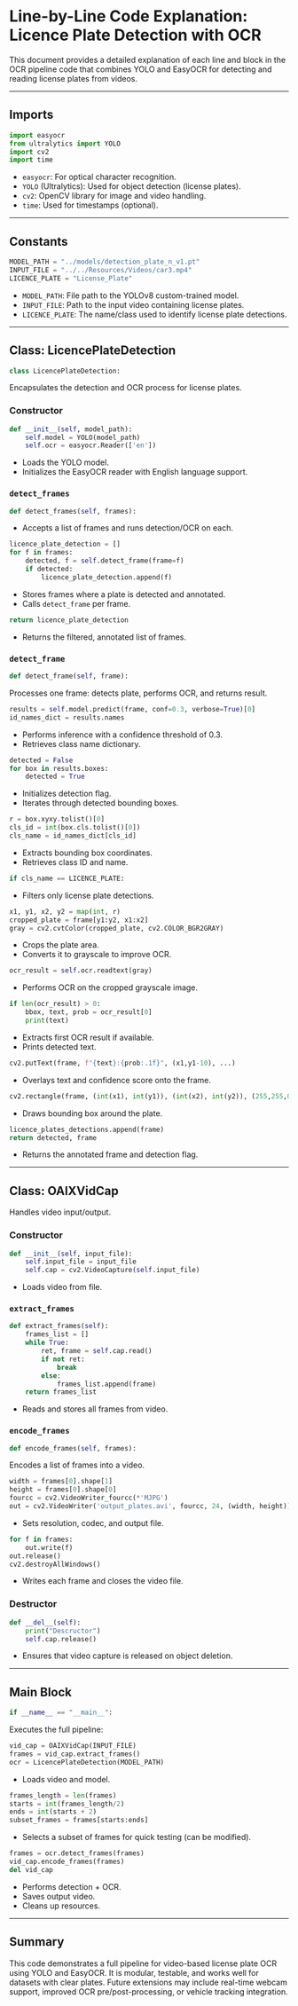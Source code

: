 # Line-by-Line Code Explanation: Licence Plate Detection with OCR

This document provides a detailed explanation of each line and block in the OCR pipeline code that combines YOLO and EasyOCR for detecting and reading license plates from videos.

---

## Imports

```python
import easyocr
from ultralytics import YOLO
import cv2
import time
```

- `easyocr`: For optical character recognition.
- `YOLO` (Ultralytics): Used for object detection (license plates).
- `cv2`: OpenCV library for image and video handling.
- `time`: Used for timestamps (optional).

---

## Constants

```python
MODEL_PATH = "../models/detection_plate_n_v1.pt"
INPUT_FILE = "../../Resources/Videos/car3.mp4"
LICENCE_PLATE = "License_Plate"
```

- `MODEL_PATH`: File path to the YOLOv8 custom-trained model.
- `INPUT_FILE`: Path to the input video containing license plates.
- `LICENCE_PLATE`: The name/class used to identify license plate detections.

---

## Class: LicencePlateDetection

```python
class LicencePlateDetection:
```

Encapsulates the detection and OCR process for license plates.

### Constructor

```python
def __init__(self, model_path):
    self.model = YOLO(model_path)
    self.ocr = easyocr.Reader(['en'])
```

- Loads the YOLO model.
- Initializes the EasyOCR reader with English language support.

### `detect_frames`

```python
def detect_frames(self, frames):
```

- Accepts a list of frames and runs detection/OCR on each.

```python
licence_plate_detection = []
for f in frames:
    detected, f = self.detect_frame(frame=f)
    if detected:
        licence_plate_detection.append(f)
```

- Stores frames where a plate is detected and annotated.
- Calls `detect_frame` per frame.

```python
return licence_plate_detection
```

- Returns the filtered, annotated list of frames.

### `detect_frame`

```python
def detect_frame(self, frame):
```

Processes one frame: detects plate, performs OCR, and returns result.

```python
results = self.model.predict(frame, conf=0.3, verbose=True)[0]
id_names_dict = results.names
```

- Performs inference with a confidence threshold of 0.3.
- Retrieves class name dictionary.

```python
detected = False
for box in results.boxes:
    detected = True
```

- Initializes detection flag.
- Iterates through detected bounding boxes.

```python
r = box.xyxy.tolist()[0]
cls_id = int(box.cls.tolist()[0])
cls_name = id_names_dict[cls_id]
```

- Extracts bounding box coordinates.
- Retrieves class ID and name.

```python
if cls_name == LICENCE_PLATE:
```

- Filters only license plate detections.

```python
x1, y1, x2, y2 = map(int, r)
cropped_plate = frame[y1:y2, x1:x2]
gray = cv2.cvtColor(cropped_plate, cv2.COLOR_BGR2GRAY)
```

- Crops the plate area.
- Converts it to grayscale to improve OCR.

```python
ocr_result = self.ocr.readtext(gray)
```

- Performs OCR on the cropped grayscale image.

```python
if len(ocr_result) > 0:
    bbox, text, prob = ocr_result[0]
    print(text)
```

- Extracts first OCR result if available.
- Prints detected text.

```python
cv2.putText(frame, f"{text}:{prob:.1f}", (x1,y1-10), ...)
```

- Overlays text and confidence score onto the frame.

```python
cv2.rectangle(frame, (int(x1), int(y1)), (int(x2), int(y2)), (255,255,0), 2)
```

- Draws bounding box around the plate.

```python
licence_plates_detections.append(frame)
return detected, frame
```

- Returns the annotated frame and detection flag.

---

## Class: OAIXVidCap

Handles video input/output.

### Constructor

```python
def __init__(self, input_file):
    self.input_file = input_file
    self.cap = cv2.VideoCapture(self.input_file)
```

- Loads video from file.

### `extract_frames`

```python
def extract_frames(self):
    frames_list = []
    while True:
        ret, frame = self.cap.read()
        if not ret:
            break
        else:
            frames_list.append(frame)
    return frames_list
```

- Reads and stores all frames from video.

### `encode_frames`

```python
def encode_frames(self, frames):
```

Encodes a list of frames into a video.

```python
width = frames[0].shape[1]
height = frames[0].shape[0]
fourcc = cv2.VideoWriter_fourcc(*'MJPG')
out = cv2.VideoWriter('output_plates.avi', fourcc, 24, (width, height))
```

- Sets resolution, codec, and output file.

```python
for f in frames:
    out.write(f)
out.release()
cv2.destroyAllWindows()
```

- Writes each frame and closes the video file.

### Destructor

```python
def __del__(self):
    print("Descructor")
    self.cap.release()
```

- Ensures that video capture is released on object deletion.

---

## Main Block

```python
if __name__ == "__main__":
```

Executes the full pipeline:

```python
vid_cap = OAIXVidCap(INPUT_FILE)
frames = vid_cap.extract_frames()
ocr = LicencePlateDetection(MODEL_PATH)
```

- Loads video and model.

```python
frames_length = len(frames)
starts = int(frames_length/2)
ends = int(starts + 2)
subset_frames = frames[starts:ends]
```

- Selects a subset of frames for quick testing (can be modified).

```python
frames = ocr.detect_frames(frames)
vid_cap.encode_frames(frames)
del vid_cap
```

- Performs detection + OCR.
- Saves output video.
- Cleans up resources.

---

## Summary

This code demonstrates a full pipeline for video-based license plate OCR using YOLO and EasyOCR. It is modular, testable, and works well for datasets with clear plates. Future extensions may include real-time webcam support, improved OCR pre/post-processing, or vehicle tracking integration.
